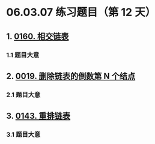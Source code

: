 # 06.03.07 练习题目（第 12 天）

## 1. [0160. 相交链表](https://leetcode.cn/problems/intersection-of-two-linked-lists/)

### 1.1 题目大意



## 2. [0019. 删除链表的倒数第 N 个结点](https://leetcode.cn/problems/remove-nth-node-from-end-of-list/)

### 2.1 题目大意



## 3. [0143. 重排链表](https://leetcode.cn/problems/reorder-list/)

### 3.1 题目大意

